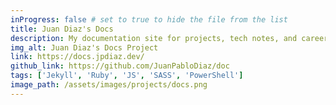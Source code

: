 ```yaml
---
inProgress: false # set to true to hide the file from the list
title: Juan Diaz's Docs
description: My documentation site for projects, tech notes, and career advancement.
img_alt: Juan Diaz's Docs Project
link: https://docs.jpdiaz.dev/
github_link: https://github.com/JuanPabloDiaz/doc
tags: ['Jekyll', 'Ruby', 'JS', 'SASS', 'PowerShell']
image_path: /assets/images/projects/docs.png
---
```

